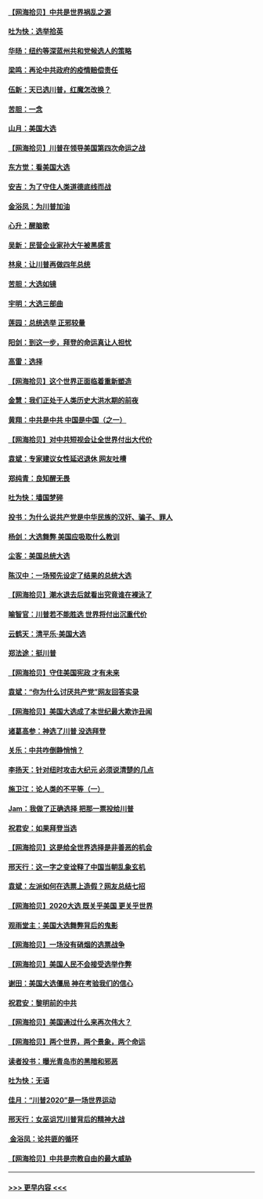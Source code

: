 #### [【网海拾贝】中共是世界祸乱之源](../pages/nsc993/n12555353.md?t=11181102) 
#### [吐为快：选举拾英](../pages/nsc993/n12555041.md?t=11181102) 
#### [华旸：纽约等深蓝州共和党候选人的策略](../pages/nsc993/n12554309.md?t=11181102) 
#### [梁鸣：再论中共政府的疫情赔偿责任](../pages/nsc993/n12553012.md?t=11181102) 
#### [伍新：天已选川普，红魔怎改换？](../pages/nsc993/n12552970.md?t=11181102) 
#### [苦胆：一念](../pages/nsc993/n12552957.md?t=11181102) 
#### [山月：美国大选](../pages/nsc993/n12552446.md?t=11181102) 
#### [【网海拾贝】川普在领导美国第四次命运之战](../pages/nsc993/n12551973.md?t=11181102) 
#### [东方觉：看美国大选](../pages/nsc993/n12551647.md?t=11181102) 
#### [安吉：为了守住人类道德底线而战](../pages/nsc993/n12551111.md?t=11181102) 
#### [金浴凤：为川普加油](../pages/nsc993/n12551085.md?t=11181102) 
#### [心升：醒脑歌](../pages/nsc993/n12550984.md?t=11181102) 
#### [吴新：民营企业家孙大午被黑感言](../pages/nsc993/n12550656.md?t=11181102) 
#### [林泉：让川普再做四年总统](../pages/nsc993/n12550640.md?t=11181102) 
#### [苦胆：大选如镜](../pages/nsc993/n12550630.md?t=11181102) 
#### [宇明：大选三部曲](../pages/nsc993/n12550603.md?t=11181102) 
#### [莲园：总统选举 正邪较量](../pages/nsc993/n12550594.md?t=11181102) 
#### [阳剑：到这一步，拜登的命运真让人担忧](../pages/nsc993/n12549093.md?t=11181102) 
#### [高雷：选择](../pages/nsc993/n12549087.md?t=11181102) 
#### [【网海拾贝】这个世界正面临着重新塑造](../pages/nsc993/n12548326.md?t=11181102) 
#### [金慧：我们正处于人类历史大洪水期的前夜](../pages/nsc993/n12547914.md?t=11181102) 
#### [黄翔：中共是中共 中国是中国（之一）](../pages/nsc993/n12547576.md?t=11181102) 
#### [【网海拾贝】对中共短视会让全世界付出大代价](../pages/nsc993/n12546043.md?t=11181102) 
#### [袁斌：专家建议女性延迟退休 网友吐槽](../pages/nsc993/n12545424.md?t=11181102) 
#### [郑纯青：良知醒无畏](../pages/nsc993/n12545394.md?t=11181102) 
#### [吐为快：墙国梦碎](../pages/nsc993/n12545309.md?t=11181102) 
#### [投书：为什么说共产党是中华民族的汉奸、骗子、罪人](../pages/nsc993/n12545089.md?t=11181102) 
#### [杨剑：大选舞弊 美国应吸取什么教训](../pages/nsc993/n12543937.md?t=11181102) 
#### [尘客：美国总统大选](../pages/nsc993/n12543828.md?t=11181102) 
#### [陈汉中：一场预先设定了结果的总统大选](../pages/nsc993/n12543564.md?t=11181102) 
#### [【网海拾贝】潮水退去后就看出究竟谁在裸泳了](../pages/nsc993/n12543321.md?t=11181102) 
#### [喻智官：川普若不能胜选 世界将付出沉重代价](../pages/nsc993/n12541352.md?t=11181102) 
#### [云鹤天：清平乐‧美国大选](../pages/nsc993/n12540916.md?t=11181102) 
#### [郑法途：挺川普](../pages/nsc993/n12540898.md?t=11181102) 
#### [【网海拾贝】守住美国宪政 才有未来](../pages/nsc993/n12540423.md?t=11181102) 
#### [袁斌：“你为什么讨厌共产党”网友回答实录](../pages/nsc993/n12540208.md?t=11181102) 
#### [【网海拾贝】美国大选成了本世纪最大欺诈丑闻](../pages/nsc993/n12538029.md?t=11181102) 
#### [诸葛高参：神选了川普 没选拜登](../pages/nsc993/n12537664.md?t=11181102) 
#### [关乐：中共咋倒静悄悄？](../pages/nsc993/n12537615.md?t=11181102) 
#### [李扬天：针对纽时攻击大纪元 必须说清楚的几点](../pages/nsc993/n12536001.md?t=11181102) 
#### [施卫江：论人类的不平等（一）](../pages/nsc993/n12535700.md?t=11181102) 
#### [Jam：我做了正确选择 把那一票投给川普](../pages/nsc993/n12535743.md?t=11181102) 
#### [祝君安：如果拜登当选](../pages/nsc993/n12535726.md?t=11181102) 
#### [【网海拾贝】这是给全世界选择是非善恶的机会](../pages/nsc993/n12535061.md?t=11181102) 
#### [邢天行：这一字之变诠释了中国当朝乱象玄机](../pages/nsc993/n12533446.md?t=11181102) 
#### [袁斌：左派如何在选票上造假？网友总结七招](../pages/nsc993/n12533180.md?t=11181102) 
#### [【网海拾贝】2020大选 既关乎美国 更关乎世界](../pages/nsc993/n12533161.md?t=11181102) 
#### [观雨堂主：美国大选舞弊背后的鬼影](../pages/nsc993/n12533153.md?t=11181102) 
#### [【网海拾贝】一场没有硝烟的选票战争](../pages/nsc993/n12531883.md?t=11181102) 
#### [【网海拾贝】美国人民不会接受选举作弊](../pages/nsc993/n12528850.md?t=11181102) 
#### [谢田：美国大选僵局 神在考验我们的信心](../pages/nsc993/n12527932.md?t=11181102) 
#### [祝君安：黎明前的中共](../pages/nsc993/n12524071.md?t=11181102) 
#### [【网海拾贝】美国通过什么来再次伟大？](../pages/nsc993/n12523844.md?t=11181102) 
#### [【网海拾贝】两个世界，两个景象，两个命运](../pages/nsc993/n12521419.md?t=11181102) 
#### [读者投书：曝光青岛市的黑暗和邪恶](../pages/nsc993/n12520988.md?t=11181102) 
#### [吐为快：无语](../pages/nsc993/n12518588.md?t=11181102) 
#### [佳月：“川普2020”是一场世界运动](../pages/nsc993/n12518581.md?t=11181102) 
#### [邢天行：女巫诅咒川普背后的精神大战](../pages/nsc993/n12517257.md?t=11181102) 
#### [ 金浴凤：论共匪的循环](../pages/nsc993/n12517133.md?t=11181102) 
#### [【网海拾贝】中共是宗教自由的最大威胁](../pages/nsc993/n12516879.md?t=11181102) 

----
#### [ >>> 更早内容 <<< ](../indexes/nsc993-earlier.md)
